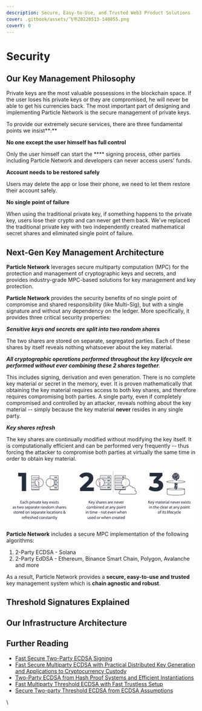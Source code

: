 ```yaml
---
description: Secure, Easy-to-Use, and Trusted Web3 Product Solutions
cover: .gitbook/assets/飞书20220513-140855.png
coverY: 0
---
```


# Security

## Our Key Management Philosophy

Private keys are the most valuable possessions in the blockchain space. If the user loses his private keys or they are compromised, he will never be able to get his currencies back. The most important part of designing and implementing Particle Network is the secure management of private keys.

To provide our extremely secure services, there are three fundamental points we insist**:**

**No one except the user himself has full control**

Only the user himself can start the **** signing process, other parties including Particle Network and developers can never access users' funds.

**Account needs to be restored safely**

Users may delete the app or lose their phone, we need to let them restore their account safely.

**No single point of failure**

When using the traditional private key, if something happens to the private key, users lose their crypto and can never get them back. We’ve replaced the traditional private key with two independently created mathematical secret shares and eliminated single point of failure.

## Next-Gen Key Management Architecture

**Particle Network** leverages secure multiparty computation (MPC) for the protection and management of cryptographic keys and secrets, and provides industry-grade MPC-based solutions for key management and key protection.

**Particle Network** provides the security benefits of no single point of compromise and shared responsibility (like Multi-Sig), but with a single signature and without any dependency on the ledger. More specifically, it provides three critical security properties:

_**Sensitive keys and secrets are split into two random shares**_

The two shares are stored on separate, segregated parties. Each of these shares by itself reveals nothing whatsoever about the key material.

_**All cryptographic operations performed throughout the key lifecycle are performed without ever combining these 2 shares together**._

This includes signing, derivation and even generation. There is no complete key material or secret in the memory, ever. It is proven mathematically that obtaining the key material requires access to both key shares, and therefore requires compromising both parties. A single party, even if completely compromised and controlled by an attacker, reveals nothing about the key material -- simply because the key material **never** resides in any single party.

_**Key shares refresh**_

The key shares are continually modified without modifying the key itself. It is computationally efficient and can be performed very frequently -- thus forcing the attacker to compromise both parties at virtually the same time in order to obtain key material.

![Next-Gen Key Management System](.gitbook/assets/os-key-shares.png)

**Particle Network** includes a secure MPC implementation of the following algorithms:

1. 2-Party ECDSA - Solana
2. 2-Party EdDSA - Ethereum, Binance Smart Chain, Polygon, Avalanche and more

As a result, Particle Network provides a **secure, easy-to-use and trusted** key management system which is **chain agnostic and robust**.

## Threshold Signatures Explained

## Our Infrastructure Architecture



## Further Reading

* [Fast Secure Two-Party ECDSA Signing](https://eprint.iacr.org/2017/552)
* [Fast Secure Multiparty ECDSA with Practical Distributed Key Generation and Applications to Cryptocurrency Custody](https://eprint.iacr.org/2018/987.pdf)
* [Two-Party ECDSA from Hash Proof Systems and Efficient Instantiations](https://eprint.iacr.org/2019/503.pdf)
* [Fast Multiparty Threshold ECDSA with Fast Trustless Setup](https://eprint.iacr.org/2019/114.pdf)
* [Secure Two-party Threshold ECDSA from ECDSA Assumptions](https://eprint.iacr.org/2018/499.pdf)

\
